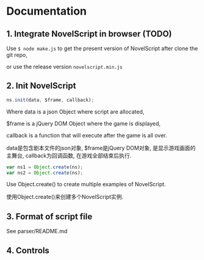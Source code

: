 # Documentation

## 1. Integrate NovelScript in browser (TODO)
Use ```$ node make.js``` to get the present version of NovelScript after clone the git repo,

or use the release version ```novelscript.min.js```

## 2. Init NovelScript
```javascript
ns.init(data, $frame, callback);
```
Where data is a json Object where script are allocated,

$frame is a jQuery DOM Object where the game is displayed,

callback is a function that will execute after the game is all over.

data是包含剧本文件的json对象, $frame是jQuery DOM对象, 是显示游戏画面的主舞台, callback为回调函数, 在游戏全部结束后执行.

```javascript
var ns1 = Object.create(ns);
var ns2 = Object.create(ns);
```

Use Object.create() to create multiple examples of NovelScript.

使用Object.create()来创建多个NovelScript实例.

## 3. Format of script file
See parser/README.md

## 4. Controls

